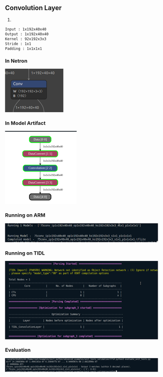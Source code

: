 ## Convolution Layer
1. 
```
Input : 1x192x40x40
Output : 1x192x40x40
Kernel : 92x192x3x3
Stride : 1x1
Padding : 1x1x1x1
```
### In Netron
![alt text](image-28.png)
### In Model Artifact
![alt text](image-33.png)
### Running on ARM
![alt text](image-29.png)
### Running on TIDL
![alt text](image-30.png)
### Evaluation
![alt text](image-31.png)